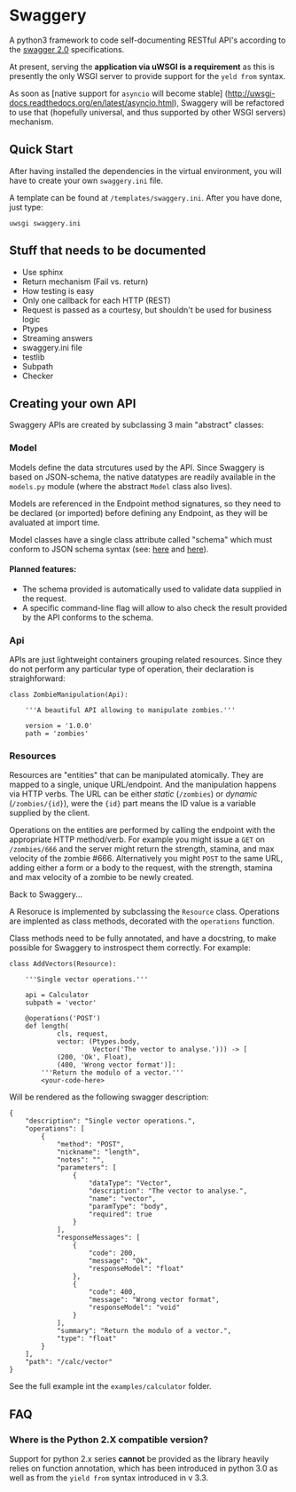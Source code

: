Swaggery
========

A python3 framework to code self-documenting RESTful API's according to the
[swagger 2.0](https://swagger.io) specifications.

At present, serving the **application via uWSGI is a requirement** as this is
presently the only WSGI server to provide support for the `yeld from` syntax.

As soon as [native support for `asyncio` will become stable]
(http://uwsgi-docs.readthedocs.org/en/latest/asyncio.html), Swaggery will be
refactored to use that (hopefully universal, and thus supported by other WSGI
servers) mechanism.



Quick Start
-----------

After having installed the dependencies in the virtual environment, you will
have to create your own `swaggery.ini` file.

A template can be found at `/templates/swaggery.ini`.  After you have done,
just type:

    uwsgi swaggery.ini



Stuff that needs to be documented
---------------------------------

  - Use sphinx
  - Return mechanism (Fail vs. return)
  - How testing is easy
  - Only one callback for each HTTP (REST)
  - Request is passed as a courtesy, but shouldn't be used for business logic
  - Ptypes
  - Streaming answers
  - swaggery.ini file
  - testlib
  - Subpath
  - Checker



Creating your own API
---------------------

Swaggery APIs are created by subclassing 3 main "abstract" classes:

### Model ###

Models define the data strcutures used by the API.  Since Swaggery is based on
JSON-schema, the native datatypes are readily available in the `models.py`
module (where the abstract `Model` class also lives).

Models are referenced in the Endpoint method signatures, so they need to be
declared (or imported) before defining any Endpoint, as they will be avaluated
at import time.

Model classes have a single class attribute called "schema" which must conform
to JSON schema syntax (see: [here](http://json-schema.org/) and
[here](https://github.com/wordnik/swagger-core/wiki/datatypes)).

#### Planned features: ####

  - The schema provided is automatically used to validate data supplied in
    the request.
  - A specific command-line flag will allow to also check the result provided
    by the API conforms to the schema.


### Api ###

APIs are just lightweight containers grouping related resources.  Since they do
not perform any particular type of operation, their declaration is
straighforward:

    class ZombieManipulation(Api):

        '''A beautiful API allowing to manipulate zombies.'''

        version = '1.0.0'
        path = 'zombies'


### Resources ###

Resources are "entities" that can be manipulated atomically.  They are mapped
to a single, unique URL/endpoint.  And the manipulation happens via HTTP verbs.
The URL can be either _static_ (`/zombies`) or _dynamic_ (`/zombies/{id}`),
were the `{id}` part means the ID value is a variable supplied by the client.

Operations on the entities are performed by calling the endpoint with the
appropriate HTTP method/verb.  For example you might issue a `GET` on
`/zombies/666` and the server might return the strength, stamina, and max
velocity of the zombie #666.  Alternatively you might `POST` to the same URL,
adding either a form or a body to the request, with the strength, stamina and
max velocity of a zombie to be newly created.

Back to Swaggery...

A Resoruce is implemented by subclassing the `Resource` class.  Operations are
implented as class methods, decorated with the `operations` function.

Class methods need to be fully annotated, and have a docstring, to make
possible for Swaggery to instrospect them correctly.  For example:

    class AddVectors(Resource):

        '''Single vector operations.'''

        api = Calculator
        subpath = 'vector'

        @operations('POST')
        def length(
                cls, request,
                vector: (Ptypes.body,
                         Vector('The vector to analyse.'))) -> [
                (200, 'Ok', Float),
                (400, 'Wrong vector format')]:
            '''Return the modulo of a vector.'''
            <your-code-here>

Will be rendered as the following swagger description:

    {
        "description": "Single vector operations.", 
        "operations": [
            {
                "method": "POST", 
                "nickname": "length", 
                "notes": "", 
                "parameters": [
                    {
                        "dataType": "Vector", 
                        "description": "The vector to analyse.", 
                        "name": "vector", 
                        "paramType": "body", 
                        "required": true
                    }
                ], 
                "responseMessages": [
                    {
                        "code": 200, 
                        "message": "Ok", 
                        "responseModel": "float"
                    }, 
                    {
                        "code": 400, 
                        "message": "Wrong vector format", 
                        "responseModel": "void"
                    }
                ], 
                "summary": "Return the modulo of a vector.", 
                "type": "float"
            }
        ], 
        "path": "/calc/vector"
    }

See the full example int the `examples/calculator` folder.



FAQ
---


### Where is the Python 2.X compatible version? ###

Support for python 2.x series **cannot** be provided as the library heavily
relies on function annotation, which has been introduced in python 3.0 as well
as from the `yield from` syntax introduced in v 3.3.

